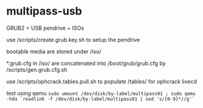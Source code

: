 multipass-usb
=============

GRUB2 + USB pendrive + ISOs

use /scripts/create.grub.key.sh to setup the pendrive

bootable media are stored under /iso/

*.grub.cfg in /iso/ are concatenated into /boot/grub/grub.cfg by /scripts/gen.grub.cfg.sh

use /scripts/ophcrack.tables.pull.sh to populate /tables/ for ophcrack livecd

test using qemu ``sudo umount /dev/disk/by-label/multipass01 ; sudo qemu -hda `readlink -f /dev/disk/by-label/multipass01 | sed 's/[0-9]*//g'` ``
